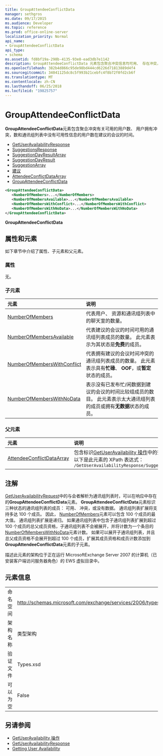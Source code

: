 ```yaml
---
title: GroupAttendeeConflictData
manager: sethgros
ms.date: 09/17/2015
ms.audience: Developer
ms.topic: reference
ms.prod: office-online-server
localization_priority: Normal
api_name:
- GroupAttendeeConflictData
api_type:
- schema
ms.assetid: fd8bf19a-298b-4135-93e8-ead3db7e1142
description: GroupAttendeeConflictData 元素包含聚合冲突信息均可用、 存在冲突，用户数量和分布中没有可用性信息的用户数列出的用户数量建议的会议时间。
ms.openlocfilehash: 382b4d866c95de98bd444cd6226d71813889d4f4
ms.sourcegitcommit: 34041125dc8c5f993b21cebfc4f8b72f0fd2cb6f
ms.translationtype: MT
ms.contentlocale: zh-CN
ms.lasthandoff: 06/25/2018
ms.locfileid: "19825757"
---
```

# <a name="groupattendeeconflictdata"></a>GroupAttendeeConflictData

**GroupAttendeeConflictData**元素包含聚合冲突有关可用的用户数、 用户拥有冲突，数和通讯组列表中没有可用性信息的用户数在建议的会议的时间。 
  
- [GetUserAvailabilityResponse](getuseravailabilityresponse.md)
- [SuggestionsResponse](suggestionsresponse.md)
- [SuggestionDayResultArray](suggestiondayresultarray.md)
- [SuggestionDayResult](suggestiondayresult.md)
- [SuggestionArray](suggestionarray.md)
- [建议](suggestion.md)
- [AttendeeConflictDataArray](attendeeconflictdataarray.md)
- [GroupAttendeeConflictData](groupattendeeconflictdata.md)
  
```xml
<GroupAttendeeConflictData>
   <NumberOfMembers>...</NumberOfMembers>
   <NumberOfMembersAvailable>...</NumberOfMembersAvailable>
   <NumberOfMembersWithConflict>...</NumberOfMembersWithConflict>
   <NumberOfMembersWithNoData>...</NumberOfMembersWithNoData>
</GroupAttendeeConflictData>
```

**GroupAttendeeConflictData**

## <a name="attributes-and-elements"></a>属性和元素

如下章节中介绍了属性、子元素和父元素。
  
### <a name="attributes"></a>属性

无。
  
### <a name="child-elements"></a>子元素

|**元素**|**说明**|
|:-----|:-----|
|[NumberOfMembers](numberofmembers.md) <br/> |代表用户、 资源和通讯组列表中的聊天室的数量。  <br/> |
|[NumberOfMembersAvailable](numberofmembersavailable.md) <br/> |代表建议的会议的时间可用的通讯组列表成员的数量。 此元素表示为其状态是**免费**的成员。  <br/> |
|[NumberOfMembersWithConflict](numberofmemberswithconflict.md) <br/> |代表拥有建议的会议时间冲突的通讯组列表成员的数量。 此元素表示具有**忙碌**、 **OOF**，或**暂定**状态的成员。  <br/> |
|[NumberOfMembersWithNoData](numberofmemberswithnodata.md) <br/> |表示没有已发布忙/闲数据到建议的会议的时间比较组成员的数目。 此元素表示太大通讯组列表的成员或拥有**无数据**状态的成员。  <br/> |
   
### <a name="parent-elements"></a>父元素

|**元素**|**说明**|
|:-----|:-----|
|[AttendeeConflictDataArray](attendeeconflictdataarray.md) <br/> |包含标识[GetUserAvailability 操作](getuseravailability-operation.md)中的查询与会者冲突数据的数组。  <br/> 以下是此元素的 XPath 表达式：  <br/>  `/GetUserAvailabilityResponse/SuggestionsResponse/SuggestionDayResultArray/SuggestionDayResult[i]/SuggestionArray/Suggestion[i]/AttendeeConflictDataArray` <br/> |
   
## <a name="remarks"></a>注解

[GetUserAvailabilityRequest](getuseravailabilityrequest.md)中的与会者解析为通讯组列表时，可以在响应中存在的**GroupAttendeeConflictData**元素。 **GroupAttendeeConflictData**元素标识三种状态的通讯组列表的成员： 可用、 冲突，或没有数据。 通讯组列表扩展将支持多达 100 个成员。 因此， [NumberOfMembers](numberofmembers.md)元素可以包含 100 个成员的最大值。 通讯组列表扩展是递归。 如果通讯组列表中包含子通讯组列表扩展到超过 100 个成员的总父成员资格，子通讯组列表不会被展开，并将计数为一个条目的[NumberOfMembersWithNoData](numberofmemberswithnodata.md)元素计数。 如果可以展开子通讯组列表，并且总父成员资格不会展开到超过 100 个成员，扩展其成员资格和成员计数添加到**GroupAttendeeConflictData**元素的子元素。 
  
描述此元素的架构位于正在运行 MicrosoftExchange Server 2007 的计算机（已安装客户端访问服务器角色）的 EWS 虚拟目录中。
  
## <a name="element-information"></a>元素信息

|||
|:-----|:-----|
|命名空间  <br/> |http://schemas.microsoft.com/exchange/services/2006/types  <br/> |
|架构名称  <br/> |类型架构  <br/> |
|验证文件  <br/> |Types.xsd  <br/> |
|可以为空  <br/> |False  <br/> |
   
## <a name="see-also"></a>另请参阅

- [GetUserAvailability 操作](getuseravailability-operation.md)
- [GetUserAvailabilityResponse](getuseravailabilityresponse.md)
- [Getting User Availability](http://msdn.microsoft.com/library/d4133fcb-9b0f-4e6b-aadf-a389da83516a%28Office.15%29.aspx)

